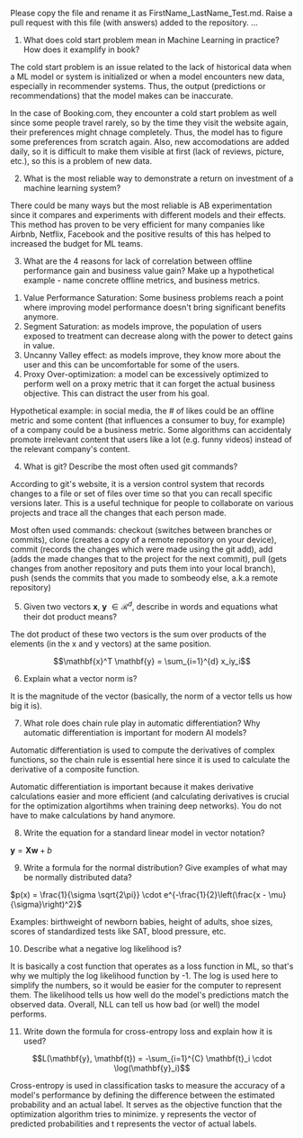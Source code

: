 Please copy the file and rename it as FirstName_LastName_Test.md. Raise a pull request with this file (with answers) added to the repository. 
...

1. What does cold start problem mean in Machine Learning in practice? How does it examplify in book?

The cold start problem is an issue related to the lack of historical data when a ML model or system is initialized or when a model encounters new data, especially in recommender systems. Thus, the output (predictions or recommendations) that the model makes can be inaccurate. 

In the case of Booking.com, they encounter a cold start problem as well since some people travel rarely, so by the time they visit the website again, their preferences might chnage completely. Thus, the model has to figure some preferences from scratch again. Also, new accomodations are added daily, so it is difficult to make them visible at first (lack of reviews, picture, etc.), so this is a problem of new data.

2. What is the most reliable way to demonstrate a return on investment of a machine learning system?

There could be many ways but the most reliable is AB experimentation since it compares and experiments with different models and their effects. This method has proven to be very efficient for many companies like Airbnb, Netflix, Facebook and the positive results of this has helped to increased the budget for ML teams. 

3. What are the 4 reasons for lack of correlation between offline performance gain and business value gain? Make up a hypothetical example - name concrete offline metrics, and business metrics. 

1) Value Performance Saturation: Some business problems reach a point where improving model performance doesn't bring significant benefits anymore.
2) Segment Saturation: as models improve, the population of users exposed to treatment can decrease along with the power to detect gains in value.
3) Uncanny Valley effect: as models improve, they know more about the user and this can be uncomfortable for some of the users.
4) Proxy Over-optimization: a model can be excessively optimized to perform well on a proxy metric that it can forget the actual business objective. This can distract the user from his goal.

Hypothetical example: in social media, the # of likes could be an offline metric and some content (that influences a consumer to buy, for example) of a company could be a business metric. Some algorithms can accidentaly promote irrelevant content that users like a lot (e.g. funny videos) instead of the relevant company's content.

4. What is git? Describe the most often used git commands?

According to git's website, it is a version control system that records changes to a file or set of files over time so that you can recall specific versions later. This is a useful technique for people to collaborate on various projects and trace all the changes that each person made.

Most often used commands: checkout (switches between branches or commits), clone (creates a copy of a remote repository on your device), commit (records the changes which were made using the git add), add (adds the made changes that to the project for the next commit), pull (gets changes from another repository and puts them into your local branch), push (sends the commits that you made to sombeody else, a.k.a remote repository) 

5. Given two vectors $\mathbf{x}$, $\mathbf{y}$ $\in \mathcal{R}^{d}$, describe in words and equations what their dot product means?

The dot product of these two vectors is the sum over products of the elements (in the x and y vectors) at the same position. 

$$\mathbf{x}^T \mathbf{y} = \sum_{i=1}^{d} x_iy_i$$

6. Explain what a vector norm is? 

It is the magnitude of the vector (basically, the norm of a vector tells us how big it is). 

7. What role does chain rule play in automatic differentiation? Why automatic differentiation is important for modern AI
models?

Automatic differentiation is used to compute the derivatives of complex functions, so the chain rule is essential here since it is used to calculate the derivative of a composite function.

Automatic differentiation is important because it makes derivative calculations easier and more efficient (and calculating derivatives is crucial for the optimization algortihms when training deep networks). You do not have to make calculations by hand anymore.

8. Write the equation for a standard linear model in vector notation?

$\mathbf{y} = \mathbf{X} \mathbf{w} + b$

9. Write a formula for the normal distribution? Give examples of what may be normally distributed data? 

$p(x) = \frac{1}{\sigma \sqrt{2\pi}} \cdot e^{-\frac{1}{2}\left(\frac{x - \mu}{\sigma}\right)^2}$

Examples: birthweight of newborn babies, height of adults, shoe sizes, scores of standardized tests like SAT, blood pressure, etc.

10. Describe what a negative log likelihood is?

It is basically a cost function that operates as a loss function in ML, so that's why we multiply the log likelihood function by -1. The log is used here to simplify the numbers, so it would be easier for the computer to represent them. The likelihood tells us how well do the model's predictions match the observed data. Overall, NLL can tell us how bad (or well) the model performs.

11. Write down the formula for cross-entropy loss and explain how it is used?

$$L(\mathbf{y}, \mathbf{t}) = -\sum_{i=1}^{C} \mathbf{t}_i \cdot \log(\mathbf{y}_i)$$

Cross-entropy is used in classification tasks to measure the accuracy of a model's performance by defining the difference between the estimated probability and an actual label. It serves as the objective function that the optimization algorithm tries to minimize. y represents the vector of predicted probabilities and t represents the vector of actual labels. 

